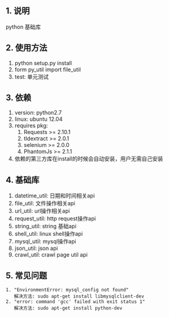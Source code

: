 ## 1. 说明
python 基础库

## 2. 使用方法
1. python setup.py install
2. form py_util import file_util
3. test: 单元测试

## 3. 依赖
1. version: python2.7
2. linux: ubuntu 12.04
3. requires pkg: 
   1. Requests >= 2.10.1
   2. tldextract >= 2.0.1
   3. selenium >= 2.0.0
   4. PhantomJs >= 2.1.1
4. 依赖的第三方库在install的时候会自动安装，用户无需自己安装

## 4. 基础库
1. datetime_util: 日期和时间相关api
2. file_util: 文件操作相关api
3. url_util: url操作相关api
4. request_util: http request操作api
5. string_util: string 基础api
6. shell_util: linux shell操作api
7. mysql_util: mysql操作api
8. json_util: json api
9. crawl_util: crawl page util api

## 5. 常见问题
```
1. "EnvironmentError: mysql_config not found"
   解决方法: sudo apt-get install libmysqlclient-dev
2. "error: command 'gcc' failed with exit status 1"
   解决方法: sudo apt-get install python-dev
```

